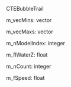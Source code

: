 CTEBubbleTrail

m_vecMins: vector

m_vecMaxs: vector

m_nModelIndex: integer

m_flWaterZ: float

m_nCount: integer

m_fSpeed: float